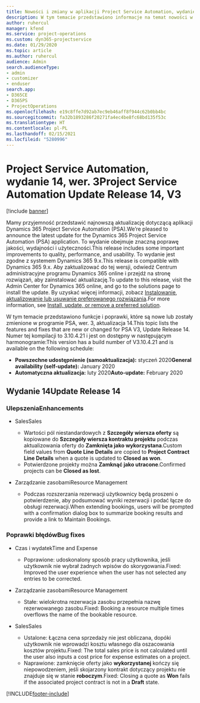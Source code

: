 ```yaml
---
title: Nowości i zmiany w aplikacji Project Service Automation, wydanie 14, wer. 3
description: W tym temacie przedstawiono informacje na temat nowości w aktualizacji usługi Project Service Automation, wydanie 14, wer. 3.
author: ruhercul
manager: kfend
ms.service: project-operations
ms.custom: dyn365-projectservice
ms.date: 01/29/2020
ms.topic: article
ms.author: ruhercul
audience: Admin
search.audienceType:
- admin
- customizer
- enduser
search.app:
- D365CE
- D365PS
- ProjectOperations
ms.openlocfilehash: e19c8ffe7d92ab7ec9eb46aff8f944c62b0bb4bc
ms.sourcegitcommit: fa32b1893286f20271fa4ec4be8fc68bd135f53c
ms.translationtype: HT
ms.contentlocale: pl-PL
ms.lasthandoff: 02/15/2021
ms.locfileid: "5280996"
---
```

# <a name="project-service-automation-update-release-14-v3"></a><span data-ttu-id="6ce4f-103">Project Service Automation, wydanie 14, wer. 3</span><span class="sxs-lookup"><span data-stu-id="6ce4f-103">Project Service Automation Update Release 14, V3</span></span>

[!include [banner](../includes/psa-now-project-operations.md)]

<span data-ttu-id="6ce4f-104">Mamy przyjemność przedstawić najnowszą aktualizację dotyczącą aplikacji Dynamics 365 Project Service Automation (PSA).</span><span class="sxs-lookup"><span data-stu-id="6ce4f-104">We’re pleased to announce the latest update for the Dynamics 365 Project Service Automation (PSA) application.</span></span> <span data-ttu-id="6ce4f-105">To wydanie obejmuje znaczną poprawę jakości, wydajności i użyteczności.</span><span class="sxs-lookup"><span data-stu-id="6ce4f-105">This release includes some important improvements to quality, performance, and usability.</span></span> <span data-ttu-id="6ce4f-106">To wydanie jest zgodne z systemem Dynamics 365 9.x.</span><span class="sxs-lookup"><span data-stu-id="6ce4f-106">This release is compatible with Dynamics 365 9.x.</span></span> <span data-ttu-id="6ce4f-107">Aby zaktualizować do tej wersji, odwiedź Centrum administracyjne programu Dynamics 365 online i przejdź na stronę rozwiązań, aby zainstalować aktualizację.</span><span class="sxs-lookup"><span data-stu-id="6ce4f-107">To update to this release, visit the Admin Center for Dynamics 365 online, and go to the solutions page to install the update.</span></span> <span data-ttu-id="6ce4f-108">By uzyskać więcej informacji, zobacz [Instalowanie, aktualizowanie lub usuwanie preferowanego rozwiązania](https://docs.microsoft.com/power-platform/admin/install-remove-preferred-solution).</span><span class="sxs-lookup"><span data-stu-id="6ce4f-108">For more information, see [Install, update, or remove a preferred solution](https://docs.microsoft.com/power-platform/admin/install-remove-preferred-solution).</span></span>

<span data-ttu-id="6ce4f-109">W tym temacie przedstawiono funkcje i poprawki, które są nowe lub zostały zmienione w programie PSA, wer. 3, aktualizacja 14.</span><span class="sxs-lookup"><span data-stu-id="6ce4f-109">This topic lists the features and fixes that are new or changed for PSA V3, Update Release 14.</span></span> <span data-ttu-id="6ce4f-110">Numer tej kompilacji to 3.10.4.21 i jest on dostępny w następującym harmonogramie:</span><span class="sxs-lookup"><span data-stu-id="6ce4f-110">This version has a build number of V3.10.4.21 and is available on the following schedule:</span></span>

- <span data-ttu-id="6ce4f-111">**Powszechne udostępnienie (samoaktualizacja):** styczeń 2020</span><span class="sxs-lookup"><span data-stu-id="6ce4f-111">**General availability (self-update):** January 2020</span></span>
- <span data-ttu-id="6ce4f-112">**Automatyczna aktualizacja:** luty 2020</span><span class="sxs-lookup"><span data-stu-id="6ce4f-112">**Auto-update:** February 2020</span></span>

## <a name="update-release-14"></a><span data-ttu-id="6ce4f-113">Wydanie 14</span><span class="sxs-lookup"><span data-stu-id="6ce4f-113">Update Release 14</span></span>

### <a name="enhancements"></a><span data-ttu-id="6ce4f-114">Ulepszenia</span><span class="sxs-lookup"><span data-stu-id="6ce4f-114">Enhancements</span></span>

- <span data-ttu-id="6ce4f-115">Sales</span><span class="sxs-lookup"><span data-stu-id="6ce4f-115">Sales</span></span>

     - <span data-ttu-id="6ce4f-116">Wartości pól niestandardowych z **Szczegóły wiersza oferty** są kopiowane do **Szczegóły wiersza kontraktu projektu** podczas aktualizowania oferty do **Zamknięta jako wykorzystana**.</span><span class="sxs-lookup"><span data-stu-id="6ce4f-116">Custom field values from **Quote Line Details** are copied to **Project Contract Line Details** when a quote is updated to **Closed as won**.</span></span>
     - <span data-ttu-id="6ce4f-117">Potwierdzone projekty można **Zamknąć jako utracone**.</span><span class="sxs-lookup"><span data-stu-id="6ce4f-117">Confirmed projects can be **Closed as lost**.</span></span>

- <span data-ttu-id="6ce4f-118">Zarządzanie zasobami</span><span class="sxs-lookup"><span data-stu-id="6ce4f-118">Resource Management</span></span>

     - <span data-ttu-id="6ce4f-119">Podczas rozszerzania rezerwacji użytkownicy będą proszeni o potwierdzenie, aby podsumować wyniki rezerwacji i podać łącze do obsługi rezerwacji.</span><span class="sxs-lookup"><span data-stu-id="6ce4f-119">When extending bookings, users will be prompted with a confirmation dialog box to summarize booking results and provide a link to Maintain Bookings.</span></span>


### <a name="bug-fixes"></a><span data-ttu-id="6ce4f-120">Poprawki błędów</span><span class="sxs-lookup"><span data-stu-id="6ce4f-120">Bug fixes</span></span>

- <span data-ttu-id="6ce4f-121">Czas i wydatek</span><span class="sxs-lookup"><span data-stu-id="6ce4f-121">Time and Expense</span></span>

     - <span data-ttu-id="6ce4f-122">Poprawione: udoskonalony sposób pracy użytkownika, jeśli użytkownik nie wybrał żadnych wpisów do skorygowania.</span><span class="sxs-lookup"><span data-stu-id="6ce4f-122">Fixed: Improved the user experience when the user has not selected any entries to be corrected.</span></span>

- <span data-ttu-id="6ce4f-123">Zarządzanie zasobami</span><span class="sxs-lookup"><span data-stu-id="6ce4f-123">Resource Management</span></span>

     - <span data-ttu-id="6ce4f-124">Stałe: wielokrotna rezerwacja zasobu przepełnia nazwę rezerwowanego zasobu.</span><span class="sxs-lookup"><span data-stu-id="6ce4f-124">Fixed: Booking a resource multiple times overflows the name of the bookable resource.</span></span>

- <span data-ttu-id="6ce4f-125">Sales</span><span class="sxs-lookup"><span data-stu-id="6ce4f-125">Sales</span></span>

     - <span data-ttu-id="6ce4f-126">Ustalone: Łączna cena sprzedaży nie jest obliczana, dopóki użytkownik nie wprowadzi kosztu własnego dla oszacowania kosztów projektu.</span><span class="sxs-lookup"><span data-stu-id="6ce4f-126">Fixed: The total sales price is not calculated until the user also inputs a cost price for expense estimates on a project.</span></span>
     - <span data-ttu-id="6ce4f-127">Naprawione: zamknięcie oferty jako **wykorzystanej** kończy się niepowodzeniem, jeśli skojarzony kontrakt dotyczący projektu nie znajduje się w stanie **roboczym**.</span><span class="sxs-lookup"><span data-stu-id="6ce4f-127">Fixed: Closing a quote as **Won** fails if the associated project contract is not in a **Draft** state.</span></span>



[!INCLUDE[footer-include](../includes/footer-banner.md)]